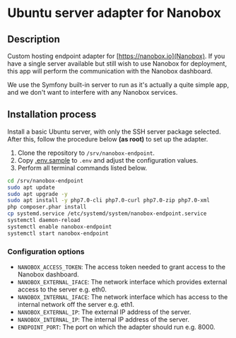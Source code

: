 # Ubuntu server adapter for Nanobox

## Description

Custom hosting endpoint adapter for [https://nanobox.io](Nanobox). If you have a single server available but still wish to use Nanobox for 
deployment, this app will perform the communication with the Nanobox dashboard.

We use the Symfony built-in server to run as it's actually a quite simple app, and we don't want to interfere with any
Nanobox services.

## Installation process

Install a basic Ubuntu server, with only the SSH server package selected. After this, 
follow the procedure below __(as root)__ to set up the adapter.

1. Clone the repository to `/srv/nanobox-endpoint`.
2. Copy [.env.sample](.env.sample) to `.env` and adjust the configuration values.
3. Perform all terminal commands listed below.

```bash
cd /srv/nanobox-endpoint
sudo apt update
sudo apt upgrade -y
sudo apt install -y php7.0-cli php7.0-curl php7.0-zip php7.0-xml
php composer.phar install
cp systemd.service /etc/systemd/system/nanobox-endpoint.service
systemctl daemon-reload
systemctl enable nanobox-endpoint
systemctl start nanobox-endpoint
```

### Configuration options

- `NANOBOX_ACCESS_TOKEN`: The access token needed to grant access to the Nanobox dashboard.
- `NANOBOX_EXTERNAL_IFACE`: The network interface which provides external access to the server e.g. eth0.
- `NANOBOX_INTERNAL_IFACE`: The network interface which has access to the internal network off the server e.g. eth1.
- `NANOBOX_EXTERNAL_IP`: The external IP address of the server.
- `NANOBOX_INTERNAL_IP`: The internal IP address of the server.
- `ENDPOINT_PORT`: The port on which the adapter should run e.g. 8000.
